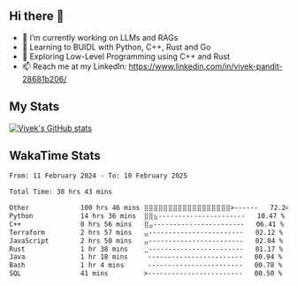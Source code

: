 ## Hi there 👋

- 🔭 I’m currently working on LLMs and RAGs
- 🌱 Learning to BUIDL with Python, C++, Rust and Go 
- 🤔 Exploring Low-Level Programming using C++ and Rust 
- 📫 Reach me at my LinkedIn: https://www.linkedin.com/in/vivek-pandit-28681b206/

## My Stats
[![Vivek's GitHub stats](https://github-readme-stats.vercel.app/api?username=ipanditi&show_icons=true&theme=dark)](https://ipanditi.github.io/)

## WakaTime Stats
<!--START_SECTION:waka-->

```txt
From: 11 February 2024 - To: 10 February 2025

Total Time: 38 hrs 43 mins

Other             100 hrs 46 mins ⣿⣿⣿⣿⣿⣿⣿⣿⣿⣿⣿⣿⣿⣿⣿⣿⣿⣿>------   72.24 %
Python            14 hrs 36 mins  ⣿⣿⣦----------------------   10.47 %
C++               8 hrs 56 mins   ⣿⣤-----------------------   06.41 %
Terraform         2 hrs 57 mins   ⣤------------------------   02.12 %
JavaScript        2 hrs 50 mins   ⣤------------------------   02.04 %
Rust              1 hr 38 mins    ⣀------------------------   01.17 %
Java              1 hr 18 mins     ------------------------   00.94 %
Bash              1 hr 4 mins      ------------------------   00.78 %
SQL               41 mins         >------------------------   00.50 %
```

<!--END_SECTION:waka-->


